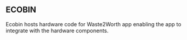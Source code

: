 ## ECOBIN

Ecobin hosts hardware code for Waste2Worth app enabling the app to integrate with the hardware components.